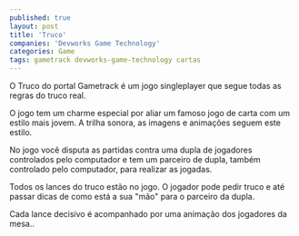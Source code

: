 ```yaml
---
published: true
layout: post
title: 'Truco'
companies: 'Devworks Game Technology'
categories: Game
tags: gametrack devworks-game-technology cartas
---
```

O Truco do portal Gametrack é um jogo singleplayer que segue todas as regras do truco real.

O jogo tem um charme especial por aliar um famoso jogo de carta com um estilo mais jovem. A trilha sonora, as imagens e animações seguem este estilo.

No jogo você disputa as partidas contra uma dupla de jogadores controlados pelo computador e tem um parceiro de dupla, também controlado pelo computador, para realizar as jogadas.

Todos os lances do truco estão no jogo. O jogador pode pedir truco e até passar dicas de como está a sua "mão" para o parceiro da dupla.

Cada lance decisivo é acompanhado por uma animação dos jogadores da mesa..